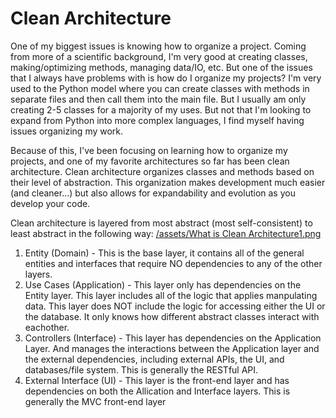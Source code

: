 # Clean Architecture

One of my biggest issues is knowing how to organize a project. Coming from more of a scientific background, I'm very good at creating classes, making/optimizing methods, managing data/IO, etc. But one of the issues that I always have problems with is how do I organize my projects? I'm very used to the Python model where you can create classes with methods in separate files and then call them into the main file. But I usually am only creating 2-5 classes for a majority of my uses. But not that I'm looking to expand from Python into more complex languages, I find myself having issues organizing my work.

Because of this, I've been focusing on learning how to organize my projects, and one of my favorite architectures so far has been clean architecture. Clean architecture organizes classes and methods based on their level of abstraction. This organization makes development much easier (and cleaner...) but also allows for expandability and evolution as you develop your code.

Clean architecture is layered from most abstract (most self-consistent) to least abstract in the following way:
[/assets/What is Clean Architecture1.png](https://github.com/kyleeast13/KyleNotes/blob/main/assets/What%20is%20Clean%20Architecture1.png)
1. Entity (Domain) - This is the base layer, it contains all of the general entities and interfaces that require NO dependencies to any of the other layers.
2. Use Cases (Application) - This layer only has dependencies on the Entity layer. This layer includes all of the logic that applies manpulating data. This layer does NOT include the logic for accessing either the UI or the database. It only knows how different abstract classes interact with eachother.
3. Controllers (Interface) - This layer has dependencies on the Application Layer. And manages the interactions between the Application layer and the external dependencies, including external APIs, the UI, and databases/file system. This is generally the RESTful API.
4. External Interface (UI) - This layer is the front-end layer and has dependencies on both the Allication and Interface layers. This is generally the MVC front-end layer
